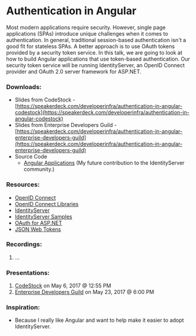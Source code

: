 # Authentication in Angular

Most modern applications require security. However, single page applications (SPAs) introduce unique challenges when it comes to authentication. In general, traditional session-based authentication isn't a good fit for stateless SPAs. A better approach is to use OAuth tokens provided by a security token service. In this talk, we are going to look at how to build Angular applications that use token-based authentication. Our security token service will be running IdentityServer, an OpenID Connect provider and OAuth 2.0 server framework for ASP.NET.

### Downloads:
* Slides from CodeStock - [https://speakerdeck.com/developerinfra/authentication-in-angular-codestock](https://speakerdeck.com/developerinfra/authentication-in-angular-codestock)
* Slides from Enterprise Developers Guild - [https://speakerdeck.com/developerinfra/authentication-in-angular-enterprise-developers-guild](https://speakerdeck.com/developerinfra/authentication-in-angular-enterprise-developers-guild)
* Source Code
  * [Angular Applications](https://github.com/DeveloperInfra/IdentityServer3.Samples/tree/angular/source/JavaScript%20Walkthrough) (My future contribution to the IdentityServer community.)

### Resources:
* [OpenID Connect](http://openid.net/connect/)
* [OpenID Connect Libraries](http://openid.net/developers/libraries/)
* [IdentityServer](https://github.com/IdentityServer)
* [IdentityServer Samples](https://github.com/IdentityServer/IdentityServer3.Samples/)
* [OAuth for ASP.NET](http://www.oauthforaspnet.com/)
* [JSON Web Tokens](https://jwt.io/)

### Recordings:
1. ...

### Presentations:
1. [CodeStock](http://www.codestock.org/) on May 6, 2017 @ 12:55 PM
2. [Enterprise Developers Guild](https://www.meetup.com/Enterprise-Developers-Guild/events/236625664/) on May 23, 2017 @ 6:00 PM

### Inspiration:
* Because I really like Angular and want to help make it easier to adopt IdentityServer.
